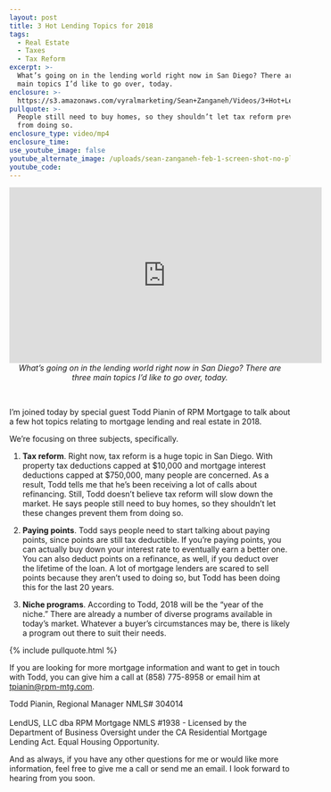 ```yaml
---
layout: post
title: 3 Hot Lending Topics for 2018
tags:
  - Real Estate
  - Taxes
  - Tax Reform
excerpt: >-
  What’s going on in the lending world right now in San Diego? There are three
  main topics I’d like to go over, today.
enclosure: >-
  https://s3.amazonaws.com/vyralmarketing/Sean+Zanganeh/Videos/3+Hot+Lending+Topics+for+2018.mp4
pullquote: >-
  People still need to buy homes, so they shouldn’t let tax reform prevent them
  from doing so.
enclosure_type: video/mp4
enclosure_time:
use_youtube_image: false
youtube_alternate_image: /uploads/sean-zanganeh-feb-1-screen-shot-no-play.jpg
youtube_code:
---
```


<center><iframe width="560" height="315" src="https://www.youtube.com/embed/itB0wkyDcNI?rel=0" frameborder="0" allow="autoplay; encrypted-media" allowfullscreen=""></iframe></center>

<center><em>What&rsquo;s going on in the lending world right now in San Diego? There are three main topics I&rsquo;d like to go over, today.</em></center>

 

I’m joined today by special guest Todd Pianin of RPM Mortgage to talk about a few hot topics relating to mortgage lending and real estate in 2018.

We’re focusing on three subjects, specifically.

1. **Tax reform**. Right now, tax reform is a huge topic in San Diego. With property tax deductions capped at $10,000 and mortgage interest deductions capped at $750,000, many people are concerned. As a result, Todd tells me that he’s been receiving a lot of calls about refinancing. Still, Todd doesn’t believe tax reform will slow down the market. He says people still need to buy homes, so they shouldn’t let these changes prevent them from doing so.

2. **Paying points**. Todd says people need to start talking about paying points, since points are still tax deductible. If you’re paying points, you can actually buy down your interest rate to eventually earn a better one. You can also deduct points on a refinance, as well, if you deduct over the lifetime of the loan. A lot of mortgage lenders are scared to sell points because they aren’t used to doing so, but Todd has been doing this for the last 20 years.

3. **Niche programs**. According to Todd, 2018 will be the “year of the niche.” There are already a number of diverse programs available in today’s market. Whatever a buyer’s circumstances may be, there is likely a program out there to suit their needs.

{% include pullquote.html %}

If you are looking for more mortgage information and want to get in touch with Todd, you can give him a call at (858) 775-8958 or email him at tpianin@rpm-mtg.com.

Todd Pianin, Regional Manager NMLS# 304014<br><br>LendUS, LLC dba RPM Mortgage NMLS #1938 - Licensed by the Department of Business Oversight under the CA Residential Mortgage Lending Act. Equal Housing Opportunity.

And as always, if you have any other questions for me or would like more information, feel free to give me a call or send me an email. I look forward to hearing from you soon.